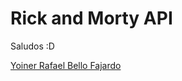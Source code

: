 # Rick and Morty API

Saludos :D

[Yoiner Rafael Bello Fajardo](https://www.linkedin.com/in/yoinerbello/)
